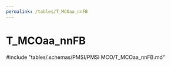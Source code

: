 ```yaml
---
permalink: /tables/T_MCOaa_nnFB
---
```

# T_MCOaa_nnFB
<!-- SPDX-License-Identifier: MPL-2.0 -->

<!-- ATTENTION : Ne pas supprimer ou modifier la ligne ci-dessous -->
#include "tables/.schemas/PMSI/PMSI MCO/T_MCOaa_nnFB.md"
<!-- ATTENTION : Ne pas supprimer ou modifier la ligne ci-dessus -->
